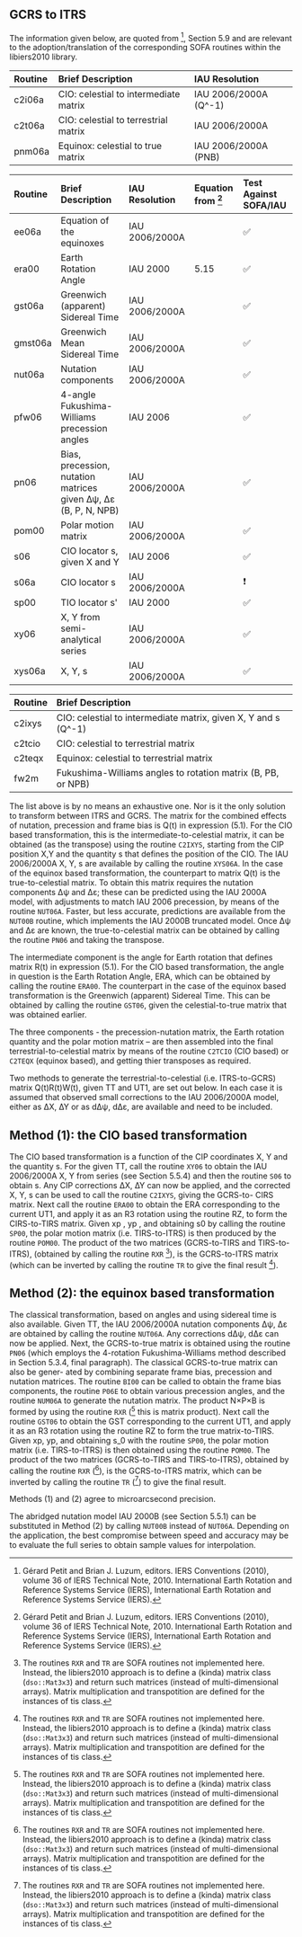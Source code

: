 ## GCRS to ITRS

The information given below, are quoted from [^1], Section 5.9 and are relevant 
to the adoption/translation of the corresponding SOFA routines within the libiers2010 
library.

[^1]: Gérard Petit and Brian J. Luzum, editors. IERS Conventions (2010), volume 36 of
IERS Technical Note, 2010. International Earth Rotation and Reference Systems
Service (IERS), International Earth Rotation and Reference Systems Service
(IERS).

| Routine       | Brief Description                                           | IAU Resolution 
| :------------ | :----------------                                           | :-------------
| c2i06a        | CIO: celestial to intermediate matrix                       | IAU 2006/2000A (Q^-1)
| c2t06a        | CIO: celestial to terrestrial matrix                        | IAU 2006/2000A
| pnm06a        | Equinox: celestial to true matrix                           | IAU 2006/2000A (PNB)

| Routine       | Brief Description                                           | IAU Resolution | Equation from [^1] | Test Against SOFA/IAU
| :------------ | :----------------                                           | :------------- | :----------------- | :--------------------
| ee06a         | Equation of the equinoxes                                   | IAU 2006/2000A |                    | :white_check_mark:
| era00         | Earth Rotation Angle                                        | IAU 2000       | 5.15               | :white_check_mark:
| gst06a        | Greenwich (apparent) Sidereal Time                          | IAU 2006/2000A |                    | :white_check_mark:
| gmst06a       | Greenwich Mean Sidereal Time                                | IAU 2006/2000A |                    | :white_check_mark:
| nut06a        | Nutation components                                         | IAU 2006/2000A |                    | :white_check_mark:
| pfw06         | 4-angle Fukushima-Williams precession angles                | IAU 2006       |                    | :white_check_mark:
| pn06          | Bias, precession, nutation matrices given Δψ, Δε (B, P, N, NPB) | IAU 2006/2000A |                | :white_check_mark:
| pom00         | Polar motion matrix                                         | IAU 2006/2000A |                    | :white_check_mark:
| s06           | CIO locator s, given X and Y                                | IAU 2006       |                    | :white_check_mark:
| s06a          | CIO locator s                                               | IAU 2006/2000A |                    | :heavy_exclamation_mark:
| sp00          | TIO locator s'                                              | IAU 2000       |                    | :white_check_mark:
| xy06          | X, Y from semi-analytical series                            | IAU 2006/2000A |                    | :white_check_mark:
| xys06a        | X, Y, s                                                     | IAU 2006/2000A |                    | :white_check_mark:

| Routine       | Brief Description                                                 |
| :------------ | :----------------                                                 |
| c2ixys        | CIO: celestial to intermediate matrix, given X, Y and s (Q^-1)    |
| c2tcio        | CIO: celestial to terrestrial matrix                              |
| c2teqx        | Equinox: celestial to terrestrial matrix                          |
| fw2m          | Fukushima-Williams angles to rotation matrix (B, PB, or NPB)      |

The list above is by no means an exhaustive one. Nor is it the only solution to transform between
ITRS and GCRS. The matrix for the combined effects of nutation, precession and frame bias is Q(t)
in expression (5.1). For the CIO based transformation, this is the intermediate-to-celestial matrix,
it can be obtained (as the transpose) using the routine `C2IXYS`, starting from the CIP
position X,Y and the quantity s that defines the position of the CIO. The IAU 2006/2000A X, Y, s 
are available by calling the routine `XYS06A`. In the case of the equinox based transformation,
the counterpart to matrix Q(t) is the true-to-celestial matrix. To obtain this matrix requires
the nutation components ∆ψ and ∆ε; these can be predicted using the IAU 2000A model, with
adjustments to match IAU 2006 precession, by means of the routine `NUT06A`. Faster, but
less accurate, predictions are available from the `NUT00B` routine, which implements the IAU 2000B
truncated model. Once ∆ψ and ∆ε are known, the true-to-celestial matrix can be obtained by
calling the routine `PN06` and taking the transpose.

The intermediate component is the angle for Earth rotation that defines matrix R(t) in expression
(5.1). For the CIO based transformation, the angle in question is the Earth Rotation Angle, ERA,
which can be obtained by calling the routine `ERA00`. The counterpart in the case of the
equinox based transformation is the Greenwich (apparent) Sidereal Time. This can be obtained
by calling the routine `GST06`, given the celestial-to-true matrix that was obtained earlier.

The three components - the precession-nutation matrix, the Earth rotation quantity and the polar
motion matrix – are then assembled into the final terrestrial-to-celestial matrix by means of the
routine `C2TCIO` (CIO based) or `C2TEQX` (equinox based), and getting thier transposes as required.

Two methods to generate the terrestrial-to-celestial (i.e. ITRS-to-GCRS) matrix Q(t)R(t)W(t),
given TT and UT1, are set out below. In each case it is assumed that observed small corrections
to the IAU 2006/2000A model, either as ∆X, ∆Y or as d∆ψ, d∆ε, are available and need to be
included.

## Method (1): the CIO based transformation

The CIO based transformation is a function of the CIP coordinates X, Y and the quantity s.
For the given TT, call the routine `XY06` to obtain the IAU 2006/2000A X, Y from series
(see Section 5.5.4) and then the routine `S06` to obtain s. Any CIP corrections ∆X, ∆Y can now
be applied, and the corrected X, Y, s can be used to call the routine `C2IXYS`, giving the GCRS-to-
CIRS matrix. Next call the routine `ERA00` to obtain the ERA corresponding to the current UT1,
and apply it as an R3 rotation using the routine RZ, to form the CIRS-to-TIRS matrix. Given
xp , yp , and obtaining s0 by calling the routine `SP00`, the polar motion matrix (i.e. TIRS-to-ITRS)
is then produced by the routine `POM00`. The product of the two matrices (GCRS-to-TIRS and
TIRS-to-ITRS), (obtained by calling the routine `RXR` [^2]), is the GCRS-to-ITRS matrix (which can be
inverted by calling the routine `TR` to give the final result [^2]).

[^2]: The routines `RXR` and `TR` are SOFA routines not implemented here. Instead, the 
libiers2010 approach is to define a (kinda) matrix class (`dso::Mat3x3`) and return 
such matrices (instead of multi-dimensional arrays). Matrix multiplication and transpotition 
are defined for the instances of tis class.

## Method (2): the equinox based transformation

The classical transformation, based on angles and using sidereal time is also available.
Given TT, the IAU 2006/2000A nutation components ∆ψ, ∆ε are obtained by calling the 
routine `NUT06A`. Any corrections d∆ψ, d∆ε can now be applied. Next, the GCRS-to-true matrix
is obtained using the routine `PN06` (which employs the 4-rotation Fukushima-Williams method
described in Section 5.3.4, final paragraph). The classical GCRS-to-true matrix can also be gener-
ated by combining separate frame bias, precession and nutation matrices. The routine `BI00`
can be called to obtain the frame bias components, the routine `P06E` to obtain various precession
angles, and the routine `NUM06A` to generate the nutation matrix. The product N×P×B is formed
by using the routine `RXR` ([^2] this is matrix product). Next call the routine `GST06` to obtain the GST corresponding to the
current UT1, and apply it as an R3 rotation using the routine RZ to form the true matrix-to-TIRS.
Given xp, yp, and obtaining s_0 with the routine `SP00`, the polar motion matrix (i.e. TIRS-to-ITRS)
is then obtained using the routine `POM00`. The product of the two matrices (GCRS-to-TIRS and
TIRS-to-ITRS), obtained by calling the routine `RXR` ([^2]), is the GCRS-to-ITRS matrix, which can be
inverted by calling the routine `TR` ([^2]) to give the final result.

Methods (1) and (2) agree to microarcsecond precision.

The abridged nutation model IAU 2000B (see Section 5.5.1) can be substituted in Method (2) by
calling `NUT00B` instead of `NUT06A`. Depending on the application, the best compromise between
speed and accuracy may be to evaluate the full series to obtain sample values for interpolation.
